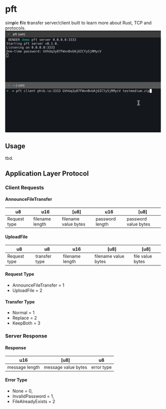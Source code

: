 # pft
sim**p**le **f**ile **t**ransfer server/client built to learn more about Rust, TCP and protocols.
![](demo.gif)
## Usage
tbd.
## Application Layer Protocol
### Client Requests 
#### AnnounceFileTransfer
| u8   | u16                           | [u8]        |  u16    | [u8]        |
| ---- | ------ | ----------- | ---------- | --------------- |
| Request type | filename length | filename value bytes | password length | password value bytes |

#### UploadFile
| u8           | u8            |  u16   | [u8]                 | [u8]             |
| ------------ | ------------- | --- | -------------------- | ---------------- |
| Request type | transfer type |  filename length   | filename value bytes | file value bytes |

#### Request Type
- AnnounceFileTransfer = 1
- UploadFile = 2

#### Transfer Type
- Normal = 1
- Replace = 2
- KeepBoth = 3

### Server Response
#### Response
| u16   | [u8]     | u8        |
| ---- | ------ | ----------- | 
| message length | message value bytes | error type | 

#### Error Type 
- None = 0,
- InvalidPassword = 1,
- FileAlreadyExists = 2
